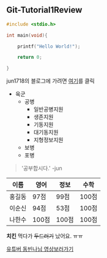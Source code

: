 ## Git-Tutorial1Review


```c
#include <stdio.h>

int main(void){

    printf("Hello World!");

    return 0;

}
```

jun1718의 블로그에 가려면 [여기](https://blog.naver.com/gbeovhsqhtka)를 클릭


* 육군
  * 공병
    * 일반공병지원
    * 생존지원
    * 기동지원
    * 대기동지원
    * 지형정보지원
  * 보병
  * 포병

> '공부합시다.' -jun


이름|영어|정보|수학
-|-|-|-
홍길동|97점|99점|100점 
이순신|94점|53점|100점
나한수|100점|100점|100점 



**치킨** 먹다가 ~~두드러기~~ 났어요. ㅠㅠ

[유튜버 동빈나님 영상보러가기](https://www.youtube.com/watch?v=MFJIOqxK6k8&list=PLRx0vPvlEmdD5FLIdwTM4mKBgyjv4no81&index=11)

